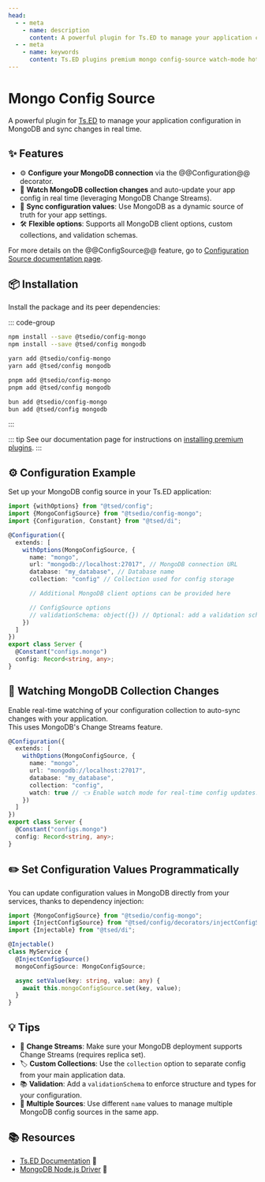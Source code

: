 ```yaml
---
head:
  - - meta
    - name: description
      content: A powerful plugin for Ts.ED to manage your application configuration in MongoDB and sync changes in real time.
  - - meta
    - name: keywords
      content: Ts.ED plugins premium mongo config-source watch-mode hot-reload
---
```


# Mongo Config Source

<Banner src="https://webimages.mongodb.com/_com_assets/cms/kuyjf3vea2hg34taa-horizontal_default_slate_blue.svg?auto=format%252Ccompress" height="200" href="https://www.mongodb.com/"></Banner>

A powerful plugin for [Ts.ED](https://tsed.dev/) to manage your application configuration in MongoDB and sync changes in
real time.

## ✨ Features

- ⚙️ **Configure your MongoDB connection** via the @@Configuration@@ decorator.
- 👀 **Watch MongoDB collection changes** and auto-update your app config in real time (leveraging MongoDB Change
  Streams).
- 🔄 **Sync configuration values**: Use MongoDB as a dynamic source of truth for your app settings.
- 🛠️ **Flexible options**: Supports all MongoDB client options, custom collections, and validation schemas.

For more details on the @@ConfigSource@@ feature, go to [Configuration Source documentation page](/docs/configuration/configuration-sources.md).

## 📦 Installation

Install the package and its peer dependencies:

::: code-group

```sh [npm]
npm install --save @tsedio/config-mongo
npm install --save @tsed/config mongodb
```

```sh [yarn]
yarn add @tsedio/config-mongo
yarn add @tsed/config mongodb
```

```sh [pnpm]
pnpm add @tsedio/config-mongo
pnpm add @tsed/config mongodb
```

```sh [bun]
bun add @tsedio/config-mongo
bun add @tsed/config mongodb
```

:::

::: tip
See our documentation page for instructions on [installing premium plugins](/plugins/premium/install-premium-plugins.md).
:::

## ⚙️ Configuration Example

Set up your MongoDB config source in your Ts.ED application:

```typescript
import {withOptions} from "@tsed/config";
import {MongoConfigSource} from "@tsedio/config-mongo";
import {Configuration, Constant} from "@tsed/di";

@Configuration({
  extends: [
    withOptions(MongoConfigSource, {
      name: "mongo",
      url: "mongodb://localhost:27017", // MongoDB connection URL
      database: "my_database", // Database name
      collection: "config" // Collection used for config storage

      // Additional MongoDB client options can be provided here

      // ConfigSource options
      // validationSchema: object({}) // Optional: add a validation schema
    })
  ]
})
export class Server {
  @Constant("configs.mongo")
  config: Record<string, any>;
}
```

## 👀 Watching MongoDB Collection Changes

Enable real-time watching of your configuration collection to auto-sync changes with your application.  
This uses MongoDB's Change Streams feature.

```typescript
@Configuration({
  extends: [
    withOptions(MongoConfigSource, {
      name: "mongo",
      url: "mongodb://localhost:27017",
      database: "my_database",
      collection: "config",
      watch: true // 👈 Enable watch mode for real-time config updates!
    })
  ]
})
export class Server {
  @Constant("configs.mongo")
  config: Record<string, any>;
}
```

## ✏️ Set Configuration Values Programmatically

You can update configuration values in MongoDB directly from your services, thanks to dependency injection:

```typescript
import {MongoConfigSource} from "@tsedio/config-mongo";
import {InjectConfigSource} from "@tsed/config/decorators/injectConfigSource.js";
import {Injectable} from "@tsed/di";

@Injectable()
class MyService {
  @InjectConfigSource()
  mongoConfigSource: MongoConfigSource;

  async setValue(key: string, value: any) {
    await this.mongoConfigSource.set(key, value);
  }
}
```

## 💡 Tips

- 🍃 **Change Streams**: Make sure your MongoDB deployment supports Change Streams (requires replica set).
- 🏷️ **Custom Collections**: Use the `collection` option to separate config from your main application data.
- 📚 **Validation**: Add a `validationSchema` to enforce structure and types for your configuration.
- 🔐 **Multiple Sources**: Use different `name` values to manage multiple MongoDB config sources in the same app.

## 📚 Resources

- [Ts.ED Documentation](https://tsed.dev/) 📖
- [MongoDB Node.js Driver](https://mongodb.github.io/node-mongodb-native/) 🍃

